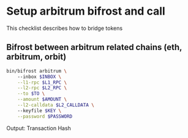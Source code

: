 # Setup arbitrum bifrost and call

This checklist describes how to bridge tokens

## Bifrost between arbitrum related chains (eth, arbitrum, orbit)

```bash
bin/bifrost arbitrum \ 
    --inbox $INBOX \
    --l1-rpc $L1_RPC \
    --l2-rpc $L2_RPC \
    --to $TO \
    --amount $AMOUNT \
    --l2-calldata $L2_CALLDATA \ 
    --keyfile $KEY \
    --password $PASSWORD 
```

Output: Transaction Hash